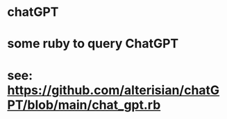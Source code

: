 # chatGPT

# some ruby to query ChatGPT

# see: https://github.com/alterisian/chatGPT/blob/main/chat_gpt.rb
